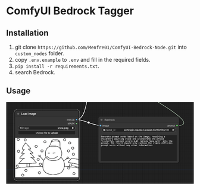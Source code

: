 # ComfyUI Bedrock Tagger

## Installation

1. git clone `https://github.com/Menfre01/ComfyUI-Bedrock-Node.git` into `custom_nodes` folder.
2. copy `.env.example` to `.env` and fill in the required fields.
3. `pip install -r requirements.txt`.
4. search Bedrock.

## Usage

![](./doc/image.png)
